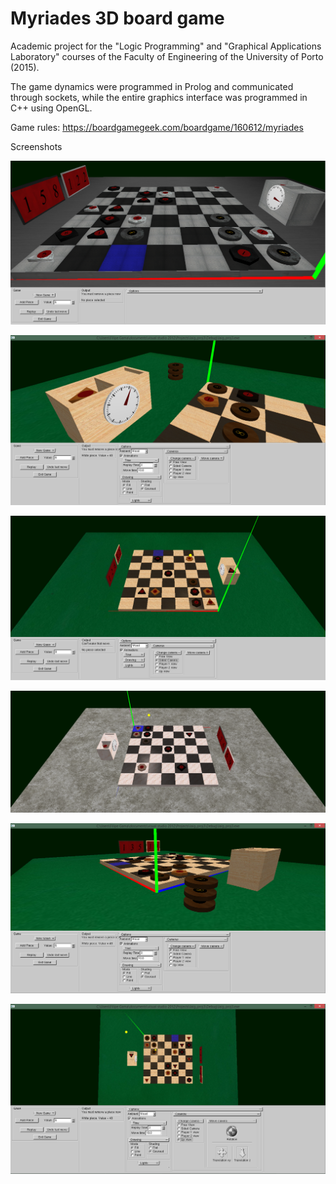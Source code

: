 # Myriades 3D board game

Academic project for the "Logic Programming" and "Graphical Applications Laboratory" courses of the Faculty of Engineering of the University of Porto (2015).

The game dynamics were programmed in Prolog and communicated through sockets, while the entire graphics interface was programmed in C++ using OpenGL.

Game rules: https://boardgamegeek.com/boardgame/160612/myriades

Screenshots

![Alt text](/screenshots/PrintsLAIG3_T1_G07_3.png?raw=true)

![Alt text](/screenshots/PrintsLAIG3_T1_G07_4.png?raw=true)

![Alt text](/screenshots/PrintsLAIG3_T1_G07_1.png?raw=true)

![Alt text](/screenshots/PrintsLAIG3_T1_G07_2.png?raw=true)

![Alt text](/screenshots/PrintsLAIG3_T1_G07_5.png?raw=true)

![Alt text](/screenshots/PrintsLAIG3_T1_G07_6.png?raw=true)
